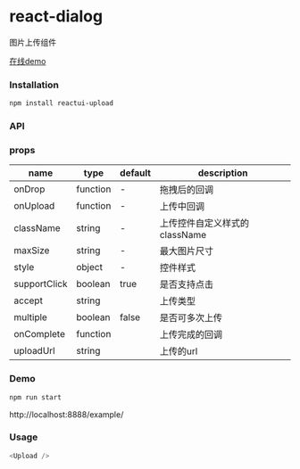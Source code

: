 # react-dialog

图片上传组件

[在线demo](http://datianyun.github.io/upload "Title")
### Installation
``` sh
npm install reactui-upload
```

### API

### props

|name|type|default| description|
|-----|---|--------|----|
|onDrop | function |- | 拖拽后的回调|
|onUpload | function | -| 上传中回调 |
|className | string | - | 上传控件自定义样式的className |
|maxSize | string | - | 最大图片尺寸|
|style | object | -| 控件样式 |
|supportClick | boolean | true| 是否支持点击 |
|accept | string | | 上传类型 |
|multiple | boolean | false | 是否可多次上传|
|onComplete | function| |上传完成的回调 |
|uploadUrl| string| | 上传的url |
### Demo

``` sh
npm run start
```

http://localhost:8888/example/

### Usage
``` javascript
<Upload />
```
